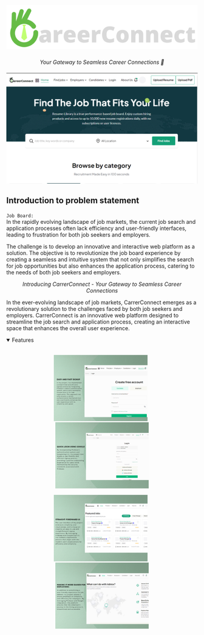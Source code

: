 <h1 align="center">
    <a href="https://career-connect-ten.vercel.app/">
    <img src="https://github.com/Arnab-Afk/CareerConnect/blob/main/.github/assets/Untitled%20design%20(1).svg">
    </a>
</h1>

<p align="center">
  <i align="center"> Your Gateway to Seamless Career Connections 🚀</i>
</p>

<h4 align="center">
  
</h4>

<p align="center">
    <img src="https://github.com/Arnab-Afk/CareerConnect/blob/main/.github/assets/overview.png" alt="dashboard"/>
</p>

## Introduction to problem statement
`Job Board:` </br>
In the rapidly evolving landscape of job markets, the current job search and application processes often lack efficiency and user-friendly interfaces, leading to frustration for both job seekers and employers.</br>

The challenge is to develop an innovative and interactive web platform as a solution. The objective is to revolutionize the job board experience by creating a seamless and intuitive system that not only simplifies the search for job opportunities but also enhances the application process, catering to the needs of both job seekers and employers.

<p align="center">
<i align="center">Introducing CarrerConnect - Your Gateway to Seamless Career Connections</i>
</p>

In the ever-evolving landscape of job markets, CarrerConnect emerges as a revolutionary solution to the challenges faced by both job seekers and employers. CarrerConnect is an innovative web platform designed to streamline the job search and application process, creating an interactive space that enhances the overall user experience.

<details open>
<summary>
 Features
</summary> <br />

<p align="center">
    <img width="49%" src="https://github.com/Arnab-Afk/CareerConnect/blob/main/.github/assets/login.png" alt="login"/>
&nbsp;
    <img width="49%" src="https://github.com/Arnab-Afk/CareerConnect/blob/main/.github/assets/signin.png" alt="signin"/>
</p>

<p align="center">
    <img width="49%" src="https://github.com/Arnab-Afk/CareerConnect/blob/main/.github/assets/ui.png" alt="ui"/>
&nbsp;
    <img width="49%" src="https://github.com/Arnab-Afk/CareerConnect/blob/main/.github/assets/empl.png" alt="employers"/>
</p> 
    

    
</details>

